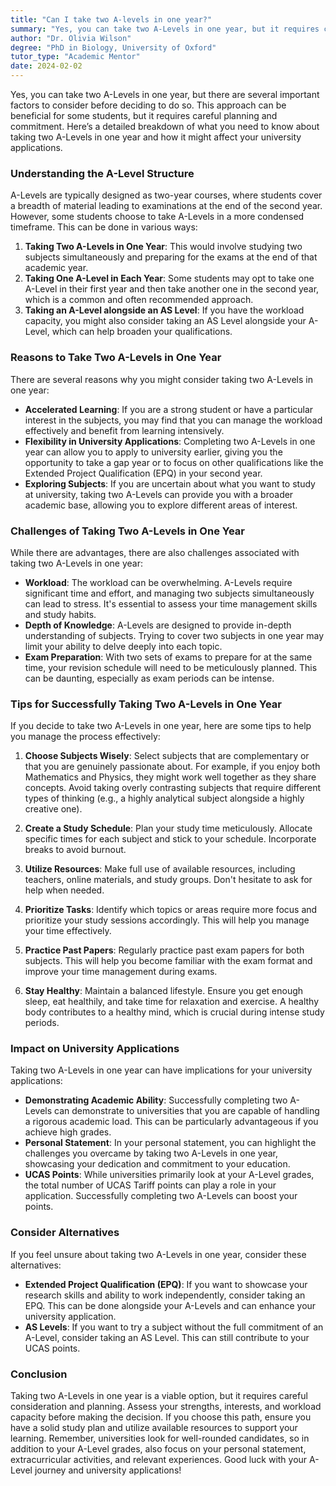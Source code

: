 ```yaml
---
title: "Can I take two A-levels in one year?"
summary: "Yes, you can take two A-Levels in one year, but it requires careful planning and commitment for successful university applications."
author: "Dr. Olivia Wilson"
degree: "PhD in Biology, University of Oxford"
tutor_type: "Academic Mentor"
date: 2024-02-02
---
```


Yes, you can take two A-Levels in one year, but there are several important factors to consider before deciding to do so. This approach can be beneficial for some students, but it requires careful planning and commitment. Here’s a detailed breakdown of what you need to know about taking two A-Levels in one year and how it might affect your university applications.

### Understanding the A-Level Structure

A-Levels are typically designed as two-year courses, where students cover a breadth of material leading to examinations at the end of the second year. However, some students choose to take A-Levels in a more condensed timeframe. This can be done in various ways:

1. **Taking Two A-Levels in One Year**: This would involve studying two subjects simultaneously and preparing for the exams at the end of that academic year.
2. **Taking One A-Level in Each Year**: Some students may opt to take one A-Level in their first year and then take another one in the second year, which is a common and often recommended approach.
3. **Taking an A-Level alongside an AS Level**: If you have the workload capacity, you might also consider taking an AS Level alongside your A-Level, which can help broaden your qualifications.

### Reasons to Take Two A-Levels in One Year

There are several reasons why you might consider taking two A-Levels in one year:

- **Accelerated Learning**: If you are a strong student or have a particular interest in the subjects, you may find that you can manage the workload effectively and benefit from learning intensively.
- **Flexibility in University Applications**: Completing two A-Levels in one year can allow you to apply to university earlier, giving you the opportunity to take a gap year or to focus on other qualifications like the Extended Project Qualification (EPQ) in your second year.
- **Exploring Subjects**: If you are uncertain about what you want to study at university, taking two A-Levels can provide you with a broader academic base, allowing you to explore different areas of interest.

### Challenges of Taking Two A-Levels in One Year

While there are advantages, there are also challenges associated with taking two A-Levels in one year:

- **Workload**: The workload can be overwhelming. A-Levels require significant time and effort, and managing two subjects simultaneously can lead to stress. It's essential to assess your time management skills and study habits.
- **Depth of Knowledge**: A-Levels are designed to provide in-depth understanding of subjects. Trying to cover two subjects in one year may limit your ability to delve deeply into each topic.
- **Exam Preparation**: With two sets of exams to prepare for at the same time, your revision schedule will need to be meticulously planned. This can be daunting, especially as exam periods can be intense.

### Tips for Successfully Taking Two A-Levels in One Year

If you decide to take two A-Levels in one year, here are some tips to help you manage the process effectively:

1. **Choose Subjects Wisely**: Select subjects that are complementary or that you are genuinely passionate about. For example, if you enjoy both Mathematics and Physics, they might work well together as they share concepts. Avoid taking overly contrasting subjects that require different types of thinking (e.g., a highly analytical subject alongside a highly creative one).

2. **Create a Study Schedule**: Plan your study time meticulously. Allocate specific times for each subject and stick to your schedule. Incorporate breaks to avoid burnout.

3. **Utilize Resources**: Make full use of available resources, including teachers, online materials, and study groups. Don't hesitate to ask for help when needed.

4. **Prioritize Tasks**: Identify which topics or areas require more focus and prioritize your study sessions accordingly. This will help you manage your time effectively.

5. **Practice Past Papers**: Regularly practice past exam papers for both subjects. This will help you become familiar with the exam format and improve your time management during exams.

6. **Stay Healthy**: Maintain a balanced lifestyle. Ensure you get enough sleep, eat healthily, and take time for relaxation and exercise. A healthy body contributes to a healthy mind, which is crucial during intense study periods.

### Impact on University Applications

Taking two A-Levels in one year can have implications for your university applications:

- **Demonstrating Academic Ability**: Successfully completing two A-Levels can demonstrate to universities that you are capable of handling a rigorous academic load. This can be particularly advantageous if you achieve high grades.
- **Personal Statement**: In your personal statement, you can highlight the challenges you overcame by taking two A-Levels in one year, showcasing your dedication and commitment to your education.
- **UCAS Points**: While universities primarily look at your A-Level grades, the total number of UCAS Tariff points can play a role in your application. Successfully completing two A-Levels can boost your points.

### Consider Alternatives

If you feel unsure about taking two A-Levels in one year, consider these alternatives:

- **Extended Project Qualification (EPQ)**: If you want to showcase your research skills and ability to work independently, consider taking an EPQ. This can be done alongside your A-Levels and can enhance your university application.
- **AS Levels**: If you want to try a subject without the full commitment of an A-Level, consider taking an AS Level. This can still contribute to your UCAS points.

### Conclusion

Taking two A-Levels in one year is a viable option, but it requires careful consideration and planning. Assess your strengths, interests, and workload capacity before making the decision. If you choose this path, ensure you have a solid study plan and utilize available resources to support your learning. Remember, universities look for well-rounded candidates, so in addition to your A-Level grades, also focus on your personal statement, extracurricular activities, and relevant experiences. Good luck with your A-Level journey and university applications!
    